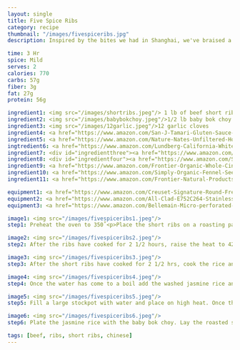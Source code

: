 ```yaml
---
layout: single
title: Five Spice Ribs
category: recipe
thumbnail: "/images/fivespiceribs.jpg"
description: Inspired by the bites we had in Shanghai, we've braised a short rib in five spice, a traditional Chinese spice blend. Paired with stir fried broccolini and jasmine rice, this dish will excite your palate.

time: 3 Hr
spice: Mild
serves: 2
calories: 770
carbs: 57g
fiber: 3g
fat: 27g
protein: 56g

ingredient1: <img src="/images/shortribs.jpeg"/> 1 lb of beef short ribs
ingredient2: <img src="/images/babybokchoy.jpeg"/>1/2 lb baby bok choy
ingredient3: <img src="/images/12garlic.jpeg"/>12 garlic cloves
ingredient4: <a href="https://www.amazon.com/San-J-Tamari-Gluten-Sauce-Black/dp/B00DTRJ2HS/ref=as_li_ss_tl?s=grocery&ie=UTF8&qid=1482159293&sr=1-2&keywords=tamari&linkCode=ll1&tag=cilalime09-20&linkId=9167fa1853b25564dde516a9b8b66022"/><img src="/images/tamari.jpeg"/>1/4 cup tamari
ingredient5: <a href="https://www.amazon.com/Nature-Nates-Unfiltered-Honey-Ounce/dp/B00CMQD3VS/ref=as_li_ss_tl?s=grocery&rps=1&ie=UTF8&qid=1481514747&sr=1-4&keywords=honey&refinements=p_85:2470955011&th=1&linkCode=ll1&tag=cilalime09-20&linkId=cbd4b57085e2bd2426d9f7a9597d3ca5"/><img src="/images/honey.jpeg"/>2 tbsp honey
ingtredient6: <a href="https://www.amazon.com/Lundberg-California-White-Jasmine-Ounce/dp/B000VHJG3E/ref=as_li_ss_tl?rps=1&ie=UTF8&qid=1481991247&sr=1-1&keywords=jasmine+rice&refinements=p_85:2470955011&linkCode=ll1&tag=cilalime09-20&linkId=3f83fc48565b673dfdcc83a1b11af69e"/><img src="/images/jasminerice.jpeg"/>1/2 cup jasmine rice
ingredient7: <div id="ingredientthree"><a href="https://www.amazon.com/SpiceCubed-Szechuan-Pepper-Tin/dp/B003X402U8/ref=as_li_ss_tl?s=grocery&ie=UTF8&qid=1483843697&sr=1-2&keywords=szechuan+peppercorn&linkCode=ll1&tag=cilalime09-20&linkId=f793153b63b9561ef01f1515d7182cac"/><img src="/images/szechuanpeppercorn.jpeg"/>2 tsp szechuan peppercorns
ingredient8: <div id="ingredientfour"><a href="https://www.amazon.com/Simply-Organic-Whole-Cloves-Ounce/dp/B00AJRKKI6/ref=as_li_ss_tl?s=grocery&ie=UTF8&qid=1483843653&sr=1-8&keywords=clove&th=1&linkCode=ll1&tag=cilalime09-20&linkId=7022ee9a035916576957b58fec193489"><img src="/images/5cloves.jpeg"/> 5 cloves</a>
ingredient9: <a href="https://www.amazon.com/Frontier-Organic-Whole-Cinnamon-Sticks/dp/B001NH8RQS/ref=as_li_ss_tl?ie=UTF8&qid=1483843442&sr=8-3&keywords=organic+cinnamon+stick&th=1&linkCode=ll1&tag=cilalime09-20&linkId=3a0f8f9e29b46ceb96ba384f1b54872e"/><img src="/images/cinnamon.jpeg"/>1 cinnamon stick
ingredient10: <a href="https://www.amazon.com/Simply-Organic-Fennel-Seed-Ounce/dp/B00AJRKHZC/ref=as_li_ss_tl?ie=UTF8&qid=1483843506&sr=8-3&keywords=organic+fennel+seeds&th=1&linkCode=ll1&tag=cilalime09-20&linkId=3d4bd1d5a90c21af90f55412fe3f72e7"><img src="/images/fennelseed.jpeg"/>1 tsp fennel seeds</a>
ingredient11: <a href="https://www.amazon.com/Frontier-Natural-Products-Select-0-64-Ounce/dp/B000WR8LWA/ref=as_li_ss_tl?s=grocery&ie=UTF8&qid=1483843616&sr=1-4&keywords=star+anise&th=1&linkCode=ll1&tag=cilalime09-20&linkId=1ffe4ca49fb164cb2a25ff60bad3a0fb"><img src="/images/anise.jpeg"/>1 anise seed</a>

equipment1: <a href="https://www.amazon.com/Creuset-Signature-Round-French-Truffle/dp/B0076NOFSC/ref=as_li_ss_tl?s=kitchen&rps=1&ie=UTF8&qid=1481598867&sr=1-38&keywords=le+creuset&refinements=p_85:2470955011&th=1&linkCode=ll1&tag=cilalime09-20&linkId=9987204213f6c7ac4d1e12889972e623"><img src="/images/stockpot.jpeg"/>stockpot </a>
equipment2: <a href="https://www.amazon.com/All-Clad-E752C264-Stainless-Dishwasher-Nonstick/dp/B0000DI4P6/ref=as_li_ss_tl?ie=UTF8&qid=1483843328&sr=8-1&keywords=all+clad+roasting+pan&linkCode=ll1&tag=cilalime09-20&linkId=980b0e8c23639893d8344f886b7a6047"><img src="/images/roastingpan.jpeg"/>roasting pan </a>
equipment3: <a href="https://www.amazon.com/Bellemain-Micro-perforated-Stainless-5-quart-Colander-Dishwasher/dp/B00O97D0DO/ref=as_li_ss_tl?s=kitchen&rps=1&ie=UTF8&qid=1481916015&sr=1-4&keywords=colander&refinements=p_85:2470955011&linkCode=ll1&tag=cilalime09-20&linkId=926d38b26a0d016b9b6c627a7b507715"><img src="/images/colander.jpeg"/>colander </a>

image1: <img src="/images/fivespiceribs1.jpeg"/>
step1: Preheat the oven to 350˚<p>Place the short ribs on a roasting pan. Add the the tamari, honey, szechuan pepercorns, garlic, cloves, cinnamon, fennel, and anise.</p> <p> Add enough water to the pan to cover the ribs, and place on the bottom rack of the oven to roast for 2 1/2 hours. </p> <p> As the short ribs cook, routinely flip the ribs over, generously coating them in the sauce.</p>

image2: <img src="/images/fivespiceribs2.jpeg"/>
step2: After the ribs have cooked for 2 1/2 hours, raise the heat to 425˚ and move the roasting pan to the top rack of the oven for 15 minutes to crisp the exterior of the short ribs.

image3: <img src="/images/fivespiceribs3.jpeg"/>
step3: After the short ribs have cooked for 2 1/2 hrs, cook the rice and bok choy.<p>Set a saucepan with 2/3 cup of water and 1/4 tsp of salt on high heat.</p> <p>While waiting for the water to come to a boil, wash the rice. Place the rice in a large bowl and cover with water. Swish your hands in the rice until the water becomes cloudy, and then drain the rice. Add more water, swish again, and drain the rice. Repeat swishing and draining one more time.</p>

image4: <img src="/images/fivespiceribs4.jpeg"/>
step4: Once the water has come to a boil add the washed jasmine rice and cook for 15 minutes.<p> After the rice has cooked for 15 minutes, remove the rice from heat. Keep the rice covered to allow for all the water to fully absorb into the grains of rice.</p>

image5: <img src="/images/fivespiceribs5.jpeg"/>
step5: Fill a large stockpot with water and place on high heat. Once the water begins to boil, add the baby bok choy and blanch for 3 minutes. Transfer the baby bok choy to a colander and rinse with cold water to stop the cooking process.

image6: <img src="/images/fivespiceribs6.jpeg"/>
step6: Plate the jasmine rice with the baby bok choy. Lay the roasted short rib on top and top with the reduced sauce from the roasting pan.

tags: [beef, ribs, short ribs, chinese]
---
```

